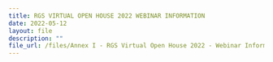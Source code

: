 ```yaml
---
title: RGS VIRTUAL OPEN HOUSE 2022 WEBINAR INFORMATION
date: 2022-05-12
layout: file
description: ""
file_url: /files/Annex I - RGS Virtual Open House 2022 - Webinar Information.pdf
---
```

